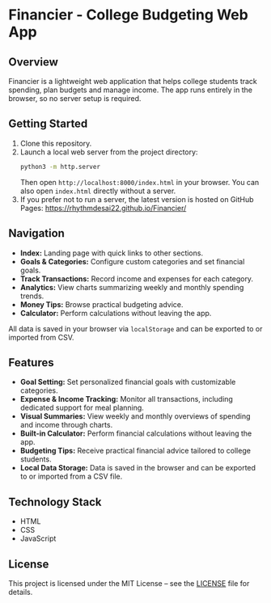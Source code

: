 # Financier - College Budgeting Web App

## Overview

Financier is a lightweight web application that helps college students track spending, plan budgets and manage income. The app runs entirely in the browser, so no server setup is required.

## Getting Started

1. Clone this repository.
2. Launch a local web server from the project directory:
   ```bash
   python3 -m http.server
   ```
   Then open `http://localhost:8000/index.html` in your browser. You can also open `index.html` directly without a server.
3. If you prefer not to run a server, the latest version is hosted on GitHub Pages:
   <https://rhythmdesai22.github.io/Financier/>

## Navigation

- **Index:** Landing page with quick links to other sections.
- **Goals & Categories:** Configure custom categories and set financial goals.
- **Track Transactions:** Record income and expenses for each category.
- **Analytics:** View charts summarizing weekly and monthly spending trends.
- **Money Tips:** Browse practical budgeting advice.
- **Calculator:** Perform calculations without leaving the app.

All data is saved in your browser via `localStorage` and can be exported to or imported from CSV.

## Features

- **Goal Setting:** Set personalized financial goals with customizable categories.
- **Expense & Income Tracking:** Monitor all transactions, including dedicated support for meal planning.
- **Visual Summaries:** View weekly and monthly overviews of spending and income through charts.
- **Built-in Calculator:** Perform financial calculations without leaving the app.
- **Budgeting Tips:** Receive practical financial advice tailored to college students.
- **Local Data Storage:** Data is saved in the browser and can be exported to or imported from a CSV file.

## Technology Stack

- HTML
- CSS
- JavaScript

## License

This project is licensed under the MIT License – see the [LICENSE](LICENSE) file for details.
